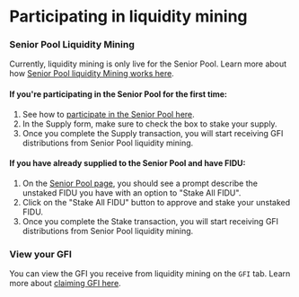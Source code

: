 # Participating in liquidity mining

### Senior Pool Liquidity Mining

Currently, liquidity mining is only live for the Senior Pool. Learn more about how [Senior Pool liquidity Mining works here](../protocol-mechanics/senior-pool-liquidity-mining.md).

#### If you're participating in the Senior Pool for the first time:

1. See how to [participate in the Senior Pool here](participating-in-the-senior-pool.md).
2. In the Supply form, make sure to check the box to stake your supply.&#x20;
3. Once you complete the Supply transaction, you will start receiving GFI distributions from Senior Pool liquidity mining.

#### If you have already supplied to the Senior Pool and have FIDU:

1. On the [Senior Pool page](https://app.goldfinch.finance/pools/senior), you should see a prompt describe the unstaked FIDU you have with an option to "Stake All FIDU".
2. Click on the "Stake All FIDU" button to approve and stake your unstaked FIDU.
3. Once you complete the Stake transaction, you will start receiving GFI distributions from Senior Pool liquidity mining.

### View your GFI

You can view the GFI you receive from liquidity mining on the `GFI` tab. Learn more about [claiming GFI here](claiming-gfi-distributions.md).
